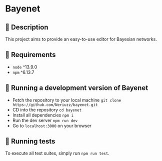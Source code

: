 # Bayenet

## :green_book: Description

This project aims to provide an easy-to-use editor for Bayesian networks.

## :hammer: Requirements

-   `node` ^13.9.0
-   `npm` ^6.13.7

## :dash: Running a development version of Bayenet

-   Fetch the repository to your local machine `git clone https://github.com/Neriuzz/bayenet.git`
-   CD into the repository `cd bayenet`
-   Install all dependencies `npm i`
-   Run the dev server `npm run dev`
-   Go to `localhost:3000` on your browser

## :wrench: Running tests

To execute all test suites, simply run `npm run test`.
